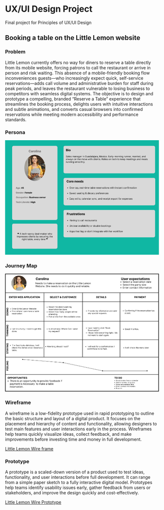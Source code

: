 # UX/UI Design Project
Final project for Principles of UX/UI Design

## Booking a table on the Little Lemon website

### Problem
Little Lemon currently offers no way for diners to reserve a table directly from its mobile website, 
forcing patrons to call the restaurant or arrive in person and risk waiting. This absence of a mobile-friendly
booking flow inconveniences guests—who increasingly expect quick, self-service reservations—adds call volume
and administrative burden for staff during peak periods, and leaves the restaurant vulnerable to losing business
to competitors with seamless digital systems. The objective is to design and prototype a compelling, 
branded “Reserve a Table” experience that streamlines the booking process, delights users with intuitive
interactions and subtle animations, and converts casual browsers into confirmed reservations while meeting
modern accessibility and performance standards.

### Persona

![Little Lemon Persona](https://github.com/acknowledgeworkimagine/littlelemonFE/blob/main/Persona.png)

### Journey Map

![Little Lemon Customer Journey](https://github.com/acknowledgeworkimagine/littlelemonFE/blob/main/Journey.png)

### Wireframe
A wireframe is a low-fidelity prototype used in rapid prototyping to outline the basic structure and layout of a digital product. 
It focuses on the placement and hierarchy of content and functionality, allowing designers to test main features and user interactions
early in the process. Wireframes help teams quickly visualize ideas, collect feedback, and make improvements before investing 
time and money in full development.

[Little Lemon Wire frame](https://www.figma.com/design/4HZ9xiw1ioMOGM26ol35TQ/Booking-a-Table-Wireframes?node-id=0-1&t=j19snOopFGP6DOhr-1)



### Prototype
A prototype is a scaled-down version of a product used to test ideas, functionality, and user interactions before full development. 
It can range from a simple paper sketch to a fully interactive digital model. Prototypes help teams identify usability issues early, 
gather feedback from users or stakeholders, and improve the design quickly and cost-effectively.

[Little Lemon Wire Prototype](https://www.figma.com/design/dU4fjADVKulTONUcY5FB1q/Booking-Table-Prototype?node-id=0-1&t=hsk7saxcMHhvwkB6-1)
